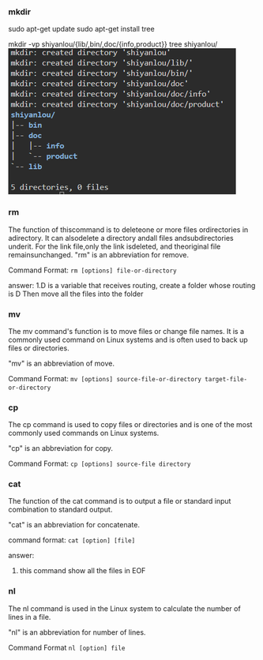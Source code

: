 ### mkdir
sudo apt-get update
sudo apt-get install tree

mkdir -vp shiyanlou/{lib/,bin/,doc/{info,product}}
tree shiyanlou/
![tree](assets/tree.png)

### rm 
The function of thiscommand is to deleteone or more files ordirectories in adirectory. It can alsodelete a directory andall files andsubdirectories underit. For the link file,only the link isdeleted, and theoriginal file remainsunchanged.
"rm" is an abbreviation for remove.

Command Format:
`rm [options] file-or-directory`

answer:
1.D is a variable that receives routing, create a folder whose routing is D
Then move all the files into the folder

### mv
The mv command's function is to move files or change file names. It is a commonly used command on Linux systems and is often used to back up files or directories.

"mv" is an abbreviation of move.


Command Format:
`mv [options] source-file-or-directory target-file-or-directory`

### cp
The cp command is used to copy files or directories and is one of the most commonly used commands on Linux systems.

"cp" is an abbreviation for copy.

Command Format:
`cp [options] source-file directory`

### cat
The function of the cat command is to output a file or standard input combination to standard output. 

"cat" is an abbreviation for concatenate.

command format:
`cat [option] [file]`

answer:
1. this command show all the files in EOF

### nl
The nl command is used in the Linux system to calculate the number of lines in a file.

"nl" is an abbreviation for number of lines.

Command Format
`nl [option] file`
